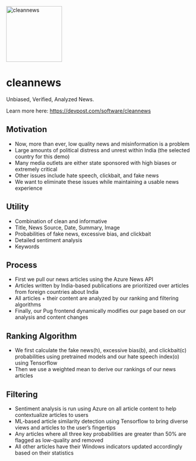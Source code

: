 <img src="https://i.imgur.com/ziggMS1.png" alt="cleannews" width="150"/>

# cleannews
Unbiased, Verified, Analyzed News.

Learn more here: https://devpost.com/software/cleannews

## Motivation

* Now, more than ever, low quality news and misinformation is a problem
* Large amounts of political distress and unrest within India (the selected country for this demo)
* Many media outlets are either state sponsored with high biases or extremely critical
* Other issues include hate speech, clickbait, and fake news
* We want to eliminate these issues while maintaining a usable news experience

## Utility

* Combination of clean and informative
* Title, News Source, Date, Summary, Image
* Probabilities of fake news, excessive bias, and clickbait
* Detailed sentiment analysis
* Keywords

## Process

* First we pull our news articles using the Azure News API
* Articles written by India-based publications are prioritized over articles from foreign countries about India
* All articles + their content are analyzed by our ranking and filtering algorithms
* Finally, our Pug frontend dynamically modifies our page based on our analysis and content changes

## Ranking Algorithm

* We first calculate the fake news(h), excessive bias(b), and clickbait(c) probabilities using pretrained models and our hate speech index(o) using Tensorflow
* Then we use a weighted mean to derive our rankings of our news articles

## Filtering

* Sentiment analysis is run using Azure on all article content to help contextualize articles to users
* ML-based article similarity detection using Tensorflow to bring diverse views and articles to the user’s fingertips
* Any articles where all three key probabilities are greater than 50% are flagged as low-quality and removed
* All other articles have their Windows indicators updated accordingly based on their statistics
